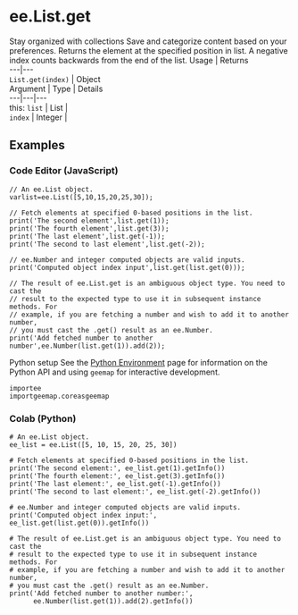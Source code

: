  
#  ee.List.get
Stay organized with collections  Save and categorize content based on your preferences. 
Returns the element at the specified position in list. A negative index counts backwards from the end of the list. Usage | Returns  
---|---  
`List.get(index)` | Object  
Argument | Type | Details  
---|---|---  
this: `list` | List |   
`index` | Integer |   
## Examples
### Code Editor (JavaScript)
```
// An ee.List object.
varlist=ee.List([5,10,15,20,25,30]);

// Fetch elements at specified 0-based positions in the list.
print('The second element',list.get(1));
print('The fourth element',list.get(3));
print('The last element',list.get(-1));
print('The second to last element',list.get(-2));

// ee.Number and integer computed objects are valid inputs.
print('Computed object index input',list.get(list.get(0)));

// The result of ee.List.get is an ambiguous object type. You need to cast the
// result to the expected type to use it in subsequent instance methods. For
// example, if you are fetching a number and wish to add it to another number,
// you must cast the .get() result as an ee.Number.
print('Add fetched number to another number',ee.Number(list.get(1)).add(2));
```

Python setup
See the [ Python Environment](https://developers.google.com/earth-engine/guides/python_install) page for information on the Python API and using `geemap` for interactive development.
```
importee
importgeemap.coreasgeemap
```

### Colab (Python)
```
# An ee.List object.
ee_list = ee.List([5, 10, 15, 20, 25, 30])

# Fetch elements at specified 0-based positions in the list.
print('The second element:', ee_list.get(1).getInfo())
print('The fourth element:', ee_list.get(3).getInfo())
print('The last element:', ee_list.get(-1).getInfo())
print('The second to last element:', ee_list.get(-2).getInfo())

# ee.Number and integer computed objects are valid inputs.
print('Computed object index input:', ee_list.get(list.get(0)).getInfo())

# The result of ee.List.get is an ambiguous object type. You need to cast the
# result to the expected type to use it in subsequent instance methods. For
# example, if you are fetching a number and wish to add it to another number,
# you must cast the .get() result as an ee.Number.
print('Add fetched number to another number:',
      ee.Number(list.get(1)).add(2).getInfo())
```

